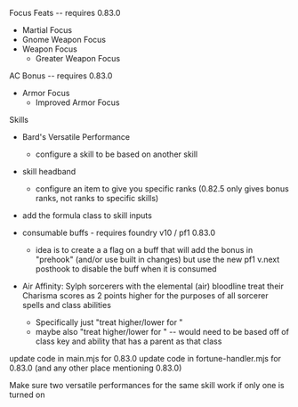 Focus Feats -- requires 0.83.0
- Martial Focus
- Gnome Weapon Focus
- Weapon Focus
  - Greater Weapon Focus

AC Bonus -- requires 0.83.0
- Armor Focus
  - Improved Armor Focus

Skills
- Bard's Versatile Performance
  - configure a skill to be based on another skill
- skill headband
  - configure an item to give you specific ranks (0.82.5 only gives bonus ranks, not ranks to specific skills)

- add the formula class to skill inputs
- consumable buffs - requires foundry v10 / pf1 0.83.0
    - idea is to create a a flag on a buff that will add the bonus in "prehook" (and/or use built in changes) but use the new pf1 v.next posthook to disable the buff when it is consumed

- Air Affinity: Sylph sorcerers with the elemental (air) bloodline treat their Charisma scores as 2 points higher for the purposes of all sorcerer spells and class abilities
    - Specifically just "treat <ability score> higher/lower for <spell book>"
    - maybe also "treat <ability score> higher/lower for <class ability>" -- would need to be based off of class key and ability that has a parent as that class

update code in main.mjs for 0.83.0
update code in fortune-handler.mjs for 0.83.0
(and any other place mentioning 0.83.0)

Make sure two versatile performances for the same skill work if only one is turned on
